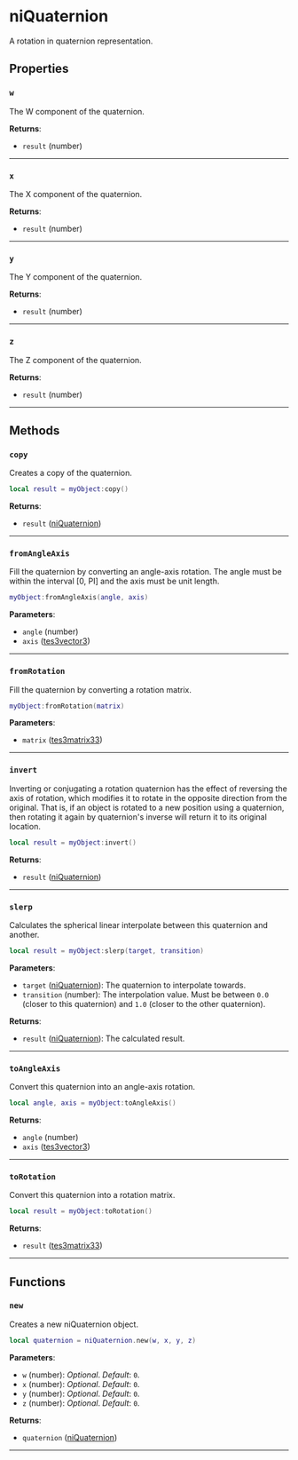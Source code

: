 <!---
	This file is autogenerated. Do not edit this file manually. Your changes will be ignored.
	More information: https://github.com/MWSE/MWSE/tree/master/docs
-->

# niQuaternion

A rotation in quaternion representation.

## Properties

### `w`

The W component of the quaternion.

**Returns**:

* `result` (number)

***

### `x`

The X component of the quaternion.

**Returns**:

* `result` (number)

***

### `y`

The Y component of the quaternion.

**Returns**:

* `result` (number)

***

### `z`

The Z component of the quaternion.

**Returns**:

* `result` (number)

***

## Methods

### `copy`

Creates a copy of the quaternion.

```lua
local result = myObject:copy()
```

**Returns**:

* `result` ([niQuaternion](../../types/niQuaternion))

***

### `fromAngleAxis`

Fill the quaternion by converting an angle-axis rotation. The angle must be within the interval [0, PI] and the axis must be unit length.

```lua
myObject:fromAngleAxis(angle, axis)
```

**Parameters**:

* `angle` (number)
* `axis` ([tes3vector3](../../types/tes3vector3))

***

### `fromRotation`

Fill the quaternion by converting a rotation matrix.

```lua
myObject:fromRotation(matrix)
```

**Parameters**:

* `matrix` ([tes3matrix33](../../types/tes3matrix33))

***

### `invert`

Inverting or conjugating a rotation quaternion has the effect of reversing the axis of rotation, which modifies it to rotate in the opposite direction from the original. That is, if an object is rotated to a new position using a quaternion, then rotating it again by quaternion's inverse will return it to its original location.

```lua
local result = myObject:invert()
```

**Returns**:

* `result` ([niQuaternion](../../types/niQuaternion))

***

### `slerp`

Calculates the spherical linear interpolate between this quaternion and another.

```lua
local result = myObject:slerp(target, transition)
```

**Parameters**:

* `target` ([niQuaternion](../../types/niQuaternion)): The quaternion to interpolate towards.
* `transition` (number): The interpolation value. Must be between `0.0` (closer to this quaternion) and `1.0` (closer to the other quaternion).

**Returns**:

* `result` ([niQuaternion](../../types/niQuaternion)): The calculated result.

***

### `toAngleAxis`

Convert this quaternion into an angle-axis rotation.

```lua
local angle, axis = myObject:toAngleAxis()
```

**Returns**:

* `angle` (number)
* `axis` ([tes3vector3](../../types/tes3vector3))

***

### `toRotation`

Convert this quaternion into a rotation matrix.

```lua
local result = myObject:toRotation()
```

**Returns**:

* `result` ([tes3matrix33](../../types/tes3matrix33))

***

## Functions

### `new`

Creates a new niQuaternion object.

```lua
local quaternion = niQuaternion.new(w, x, y, z)
```

**Parameters**:

* `w` (number): *Optional*. *Default*: `0`.
* `x` (number): *Optional*. *Default*: `0`.
* `y` (number): *Optional*. *Default*: `0`.
* `z` (number): *Optional*. *Default*: `0`.

**Returns**:

* `quaternion` ([niQuaternion](../../types/niQuaternion))

***

